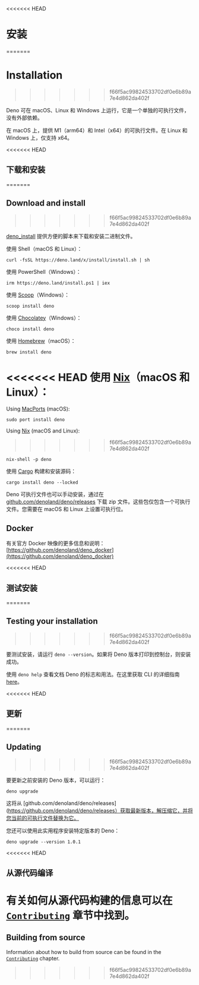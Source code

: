 <<<<<<< HEAD
# 安装
=======
# Installation
>>>>>>> f66f5ac99824533702df0e6b89a7e4d862da402f

Deno 可在 macOS、Linux 和 Windows
上运行，它是一个单独的可执行文件，没有外部依赖。

在 macOS 上，提供 M1（arm64）和 Intel（x64）的可执行文件。在 Linux 和 Windows
上，仅支持 x64。

<<<<<<< HEAD
## 下载和安装
=======
## Download and install
>>>>>>> f66f5ac99824533702df0e6b89a7e4d862da402f

[deno_install](https://github.com/denoland/deno_install)
提供方便的脚本来下载和安装二进制文件。

使用 Shell（macOS 和 Linux）：

```shell
curl -fsSL https://deno.land/x/install/install.sh | sh
```

使用 PowerShell（Windows）：

```shell
irm https://deno.land/install.ps1 | iex
```

使用 [Scoop](https://scoop.sh/)（Windows）：

```shell
scoop install deno
```

使用 [Chocolatey](https://chocolatey.org/packages/deno)（Windows）：

```shell
choco install deno
```

使用 [Homebrew](https://formulae.brew.sh/formula/deno)（macOS）：

```shell
brew install deno
```

<<<<<<< HEAD
使用 [Nix](https://nixos.org/download.html)（macOS 和 Linux）：
=======
Using [MacPorts](https://ports.macports.org/port/deno/) (macOS):

```shell
sudo port install deno
```

Using [Nix](https://nixos.org/download.html) (macOS and Linux):
>>>>>>> f66f5ac99824533702df0e6b89a7e4d862da402f

```shell
nix-shell -p deno
```

使用 [Cargo](https://crates.io/crates/deno) 构建和安装源码：

```shell
cargo install deno --locked
```

Deno 可执行文件也可以手动安装，通过在
[github.com/denoland/deno/releases](https://github.com/denoland/deno/releases)
下载 zip 文件。这些包仅包含一个可执行文件。您需要在 macOS 和 Linux
上设置可执行位。

## Docker

有关官方 Docker 映像的更多信息和说明：
[https://github.com/denoland/deno_docker](https://github.com/denoland/deno_docker)

<<<<<<< HEAD
## 测试安装
=======
## Testing your installation
>>>>>>> f66f5ac99824533702df0e6b89a7e4d862da402f

要测试安装，请运行 `deno --version`。如果将 Deno 版本打印到控制台，则安装成功。

使用 `deno help` 查看文档 Deno 的标志和用法。在这里获取 CLI 的详细指南
[here](./command_line_interface.md)。

<<<<<<< HEAD
## 更新
=======
## Updating
>>>>>>> f66f5ac99824533702df0e6b89a7e4d862da402f

要更新之前安装的 Deno 版本，可以运行：

```shell
deno upgrade
```

这将从
[github.com/denoland/deno/releases](https://github.com/denoland/deno/releases）获取最新版本，解压缩它，并将您当前的可执行文件替换为它。

您还可以使用此实用程序安装特定版本的 Deno：

```shell
deno upgrade --version 1.0.1
```

<<<<<<< HEAD
## 从源代码编译

有关如何从源代码构建的信息可以在[`Contributing`](../references/contributing/building_from_source.md)
章节中找到。
=======
## Building from source

Information about how to build from source can be found in the
[`Contributing`](../references/contributing/building_from_source.md) chapter.
>>>>>>> f66f5ac99824533702df0e6b89a7e4d862da402f
